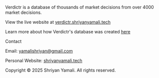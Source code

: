 Verdictr is a database of thousands of market decisions from over 4000 market decisions.

View the live website at [verdictr.shriyanyamali.tech](https://verdictr.shriyanyamali.tech/)

Learn more about how Verdictr's database was created [here](https://github.com/shriyanyamali/market-def-scraper)

Contact

Email: [yamalishriyan@gmail.com](mailto:yamalishriyan@gmail.com)

Personal Website: [shriyanyamali.tech](https://shriyanyamali.tech/)

Copyright © 2025 Shriyan Yamali. All rights reserved.